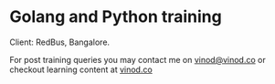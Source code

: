 # Golang and Python training

Client: RedBus, Bangalore.

For post training queries you may contact me on vinod@vinod.co or checkout learning content at [vinod.co](https://vinod.co/)
